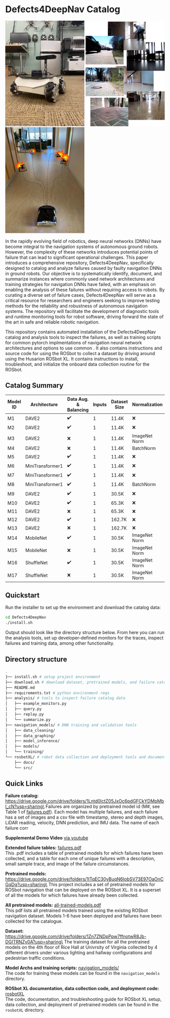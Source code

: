 # Defects4DeepNav Catalog

<p float="middle">
  <img src="rosbotXL/docs/image/IMG_9067.jpg" width="250" />
  <img src="rosbotXL/docs/image/dataset.png" width="250" /> 
  <img src="rosbotXL/docs/image/rosbot-heroimage-new.jpg" width="250" /> 
</p>



In the rapidly evolving field of robotics, deep neural networks (DNNs) have become integral to the navigation systems of autonomous ground robots. However, the complexity of these networks introduces potential points of failure that can lead to significant operational challenges. This  paper introduces a comprehensive repository, Defects4DeepNav, specifically designed to catalog and analyze failures caused by faulty navigation DNNs in ground robots.
Our objective is to systematically identify, document, and summarize instances where commonly used network architectures and training strategies for navigation DNNs have failed, with an emphasis on enabling the analysis of these failures without requiring access to robots.
By curating a diverse set of failure cases, Defects4DeepNav will serve as a critical resource for researchers and engineers seeking to improve testing methods for the reliability and robustness of autonomous navigation systems.
The repository will facilitate the development of diagnostic tools and runtime monitoring tools for robot software, driving forward the state of the art in safe and reliable robotic navigation.


This repository contains automated installation of the Defects4DeepNav catalog and analysis tools to inspect the failures, as well as training scripts for common pytorch implmentations of navigation neural network architectures and options to use common .
It also contains instructions and source code for using the ROSbot to collect a dataset by driving around using the Husarion ROSbot XL.
It contains instructions to install, troubleshoot, and initialize the onboard data collection routine for the ROSbot.

## Catalog Summary

| Model ID | Architecture     | Data Aug. \& Balancing | Inputs  | Dataset Size | Normalization | Epochs       | Loss Function  | Failures |
| -------- | ---------------- | ---------------------- | ------- | ------------ | ------------- | ------------ | -------------- | -------- |
| M1       | DAVE2            | :heavy_check_mark:     | 1       | 11.4K        | :x:           | 100          | MSE            | 13       |
| M2       | DAVE2            | :heavy_check_mark:     | 1       | 11.4K        | :x:           | 100          | L1             | 4        |
| M3       | DAVE2            | :x:                    | 1       | 11.4K        | ImageNet Norm | 100          | MSE            | 12       |
| M4       | DAVE2            | :x:                    | 1       | 11.4K        | BatchNorm     | 100          | MSE            | 12       |
| M5       | DAVE2            | :heavy_check_mark:     | 1       | 11.4K        | :x:           | convergence  | L1             | 2        |
| M6       | MiniTransformer1 | :heavy_check_mark:     | 1       | 11.4K        | :x:           | 100          | MSE            | 12       |
| M7       | MiniTransformer1 | :heavy_check_mark:     | 1       | 11.4K        | :x:           | convergence  | MSE            | 12       |
| M8       | MiniTransformer1 | :heavy_check_mark:     | 1       | 11.4K        | BatchNorm     | 100          | MSE            | 12       |
| M9       | DAVE2            | :heavy_check_mark:     | 1       | 30.5K        | :x:           | 100          | MSE            | 12       |
| M10      | DAVE2            | :heavy_check_mark:     | 1       | 65.3K        | :x:           | convergence  | MSE            | 12       |
| M11      | DAVE2            | :x:                    | 1       | 65.3K        | :x:           | 100          | MSE            | 12       |
| M12      | DAVE2            | :heavy_check_mark:     | 1       | 162.7K       | :x:           | 100          | MSE            | 12       |
| M13      | DAVE2            | :x:                    | 1       | 162.7K       | :x:           | 100          | MSE            | 12       |
| M14      | MobileNet        | :heavy_check_mark:     | 1       | 30.5K        | ImageNet Norm | 100          | MSE            | 12       |
| M15      | MobileNet        | :x:                    | 1       | 30.5K        | ImageNet Norm | 100          | MSE            | 12       |
| M16      | ShuffleNet       | :heavy_check_mark:     | 1       | 30.5K        | ImageNet Norm | 100          | MSE            | 12       |
| M17      | ShuffleNet       | :x:                    | 1       | 30.5K        | ImageNet Norm | 100          | MSE            | 12       |

## Quickstart

Run the installer to set up the environment and download the catalog data:
```bash
cd Defects4DeepNav
./install.sh
```
Output should look like the directory structure below. From here you can run the analysis tools, set up developer-defined monitors for the traces, inspect failures and training data, among other functionality.


## Directory structure

```bash
.
├── install.sh # setup project environment
├── download.sh # download dataset, pretrained models, and failure catalog
├── README.md 
├── requirements.txt # python environment reqs
├── analysis/ # tools to inspect failure catalog data
│   ├── example_monitors.py
│   ├── query.py
│   ├── replay.py
│   └── summarize.py
├── navigation_models/ # DNN training and validation tools
│   ├── data_cleaning/
│   ├── data_graphing/
│   ├── model_inference/
│   ├── models/
│   └── training/
└── rosbotXL/ # robot data collection and deployment tools and documentation
    ├── docs/
    └── src/
```



## Quick Links

**Failure catalog:** https://drive.google.com/drive/folders/1Lntd0lctZ05JxOc6pdGFCkYDMpMbI_cN?usp=sharing\
Failures are organized by pretrained model id (M\#, see Table 1 of [failures.pdf](./failures.pdf)). Each model has multiple failures, and each failure has a set of images and a csv file with timestamp, stereo and depth images, LiDAR reading, velocity, DNN prediction, and IMU data.
The name of each failure corr

**Supplemental Demo Video** [via youtube](https://youtu.be/qgvO_J_3u14)

**Extended failure tables:** [failures.pdf](./failures.pdf)\
This .pdf includes a table of pretrained models for which failures have been collected, and a table for each one of unique failures with a description, small sample trace, and image of the failure circumstances.

**Pretrained models:** https://drive.google.com/drive/folders/1lTqEC30yBuqN6IobSV73E97OaOnCGqDg?usp=sharing\
This project includes a set of pretrained models for ROSbot navigation that can be deployed on the ROSbot XL. It is a superset of all the models for which failures have already been collected.

**All pretrained models:** [all-trained-models.pdf](./all-trained-models.pdf)\
This pdf lists all pretrained models trained using the existing ROSbot navigation dataset. Models 1-6 have been deployed and failures have been collected for the catalogue.


**Dataset:** https://drive.google.com/drive/folders/1Zn7ZNDpPpw7ffnotwR8Jb-DGITRNZy0A?usp=sharing\
The training dataset for all the pretrained models on the 4th floor of Rice Hall at Univrsity of Virginia collected by 4 different drivers under various lighting and hallway configurations and pedestrian traffic conditions.

**Model Archs and training scripts:** [navigation_models/](navigation_models/)\
The code for training these models can be found in the ``navigation_models`` directory.

**ROSbot XL documentation, data collection code, and deployment code:** [rosbotXL](rosbotXL)\
The code, documentation, and troubleshooting guide for ROSbot XL setup, data collection, and deployment of pretrained models can be found in the ``rosbotXL`` directory.
